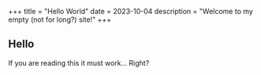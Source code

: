 +++
title = "Hello World"
date = 2023-10-04
description = "Welcome to my empty (not for long?) site!"
+++

## Hello

If you are reading this it must work... Right?

